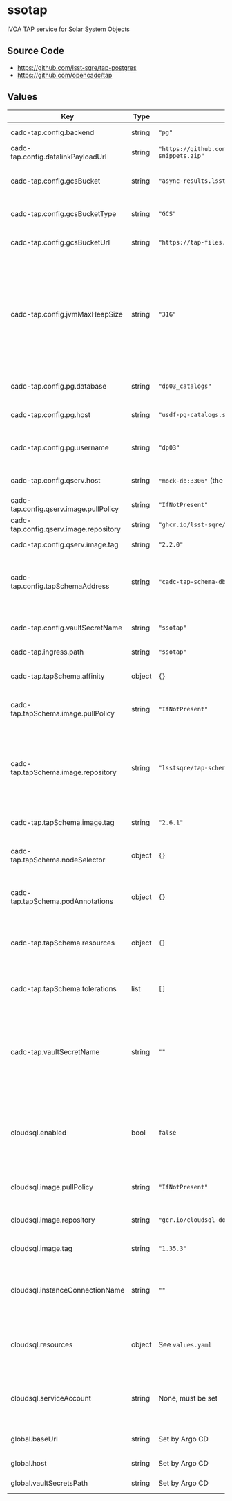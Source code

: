 # ssotap

IVOA TAP service for Solar System Objects

## Source Code

* <https://github.com/lsst-sqre/tap-postgres>
* <https://github.com/opencadc/tap>

## Values

| Key | Type | Default | Description |
|-----|------|---------|-------------|
| cadc-tap.config.backend | string | `"pg"` | What type of backend? |
| cadc-tap.config.datalinkPayloadUrl | string | `"https://github.com/lsst/sdm_schemas/releases/download/2.6.1/datalink-snippets.zip"` | Datalink payload URL |
| cadc-tap.config.gcsBucket | string | `"async-results.lsst.codes"` | Name of GCS bucket in which to store results |
| cadc-tap.config.gcsBucketType | string | `"GCS"` | GCS bucket type (GCS or S3) |
| cadc-tap.config.gcsBucketUrl | string | `"https://tap-files.lsst.codes"` | Base URL for results stored in GCS bucket |
| cadc-tap.config.jvmMaxHeapSize | string | `"31G"` | Java heap size, which will set the maximum size of the heap. Otherwise Java would determine it based on how much memory is available and black maths. |
| cadc-tap.config.pg.database | string | `"dp03_catalogs"` | Postgres database to connect to |
| cadc-tap.config.pg.host | string | `"usdf-pg-catalogs.slac.stanford.edu:5432"` | Postgres hostname:port to connect to |
| cadc-tap.config.pg.username | string | `"dp03"` | Postgres username to use to connect |
| cadc-tap.config.qserv.host | string | `"mock-db:3306"` (the mock QServ) | QServ hostname:port to connect to |
| cadc-tap.config.qserv.image.pullPolicy | string | `"IfNotPresent"` | Pull policy for the TAP image |
| cadc-tap.config.qserv.image.repository | string | `"ghcr.io/lsst-sqre/lsst-tap-service"` | TAP image to use |
| cadc-tap.config.qserv.image.tag | string | `"2.2.0"` | Tag of TAP image to use |
| cadc-tap.config.tapSchemaAddress | string | `"cadc-tap-schema-db:3306"` | Address to a MySQL database containing TAP schema data |
| cadc-tap.config.vaultSecretName | string | `"ssotap"` | Vault secret name: the final key in the vault path |
| cadc-tap.ingress.path | string | `"ssotap"` |  |
| cadc-tap.tapSchema.affinity | object | `{}` | Affinity rules for the TAP schema database pod |
| cadc-tap.tapSchema.image.pullPolicy | string | `"IfNotPresent"` | Pull policy for the TAP schema image |
| cadc-tap.tapSchema.image.repository | string | `"lsstsqre/tap-schema-mock"` | TAP schema image to ue. This must be overridden by each environment with the TAP schema for that environment. |
| cadc-tap.tapSchema.image.tag | string | `"2.6.1"` | Tag of TAP schema image |
| cadc-tap.tapSchema.nodeSelector | object | `{}` | Node selection rules for the TAP schema database pod |
| cadc-tap.tapSchema.podAnnotations | object | `{}` | Annotations for the TAP schema database pod |
| cadc-tap.tapSchema.resources | object | `{}` | Resource limits and requests for the TAP schema database pod |
| cadc-tap.tapSchema.tolerations | list | `[]` | Tolerations for the TAP schema database pod |
| cadc-tap.vaultSecretName | string | `""` | Vault secret name, this is appended to the global path to find the vault secrets associated with this deployment. |
| cloudsql.enabled | bool | `false` | Enable the Cloud SQL Auth Proxy sidecar, used with Cloud SQL databases on Google Cloud |
| cloudsql.image.pullPolicy | string | `"IfNotPresent"` | Pull policy for Cloud SQL Auth Proxy images |
| cloudsql.image.repository | string | `"gcr.io/cloudsql-docker/gce-proxy"` | Cloud SQL Auth Proxy image to use |
| cloudsql.image.tag | string | `"1.35.3"` | Cloud SQL Auth Proxy tag to use |
| cloudsql.instanceConnectionName | string | `""` | Instance connection name for a Cloud SQL PostgreSQL instance |
| cloudsql.resources | object | See `values.yaml` | Resource limits and requests for the Cloud SQL Proxy container |
| cloudsql.serviceAccount | string | None, must be set | The Google service account that has an IAM binding to the `ssotap-uws` |
| global.baseUrl | string | Set by Argo CD | Base URL for the environment |
| global.host | string | Set by Argo CD | Host name for ingress |
| global.vaultSecretsPath | string | Set by Argo CD | Base path for Vault secrets |
